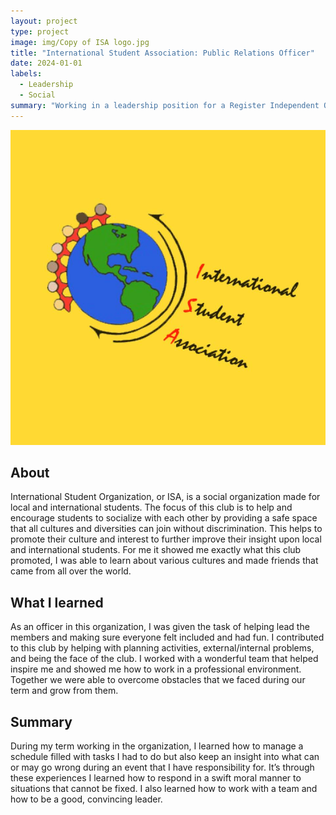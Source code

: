 ```yaml
---
layout: project
type: project
image: img/Copy of ISA logo.jpg
title: "International Student Association: Public Relations Officer"
date: 2024-01-01
labels:
  - Leadership
  - Social
summary: "Working in a leadership position for a Register Independent Organization (RIO)."
---
```

<img class="img-fluid" src="../img/Copy of ISA logo.jpg">

## About
International Student Organization, or ISA, is a social organization made for local and international students. The focus of this club is to help and encourage students to socialize with each other by providing a safe space that all cultures and diversities can join without discrimination. This helps to promote their culture and interest to further improve their insight upon local and international students. For me it showed me exactly what this club promoted, I was able to learn about various cultures and made friends that came from all over the world.

## What I learned
As an officer in this organization, I was given the task of helping lead the members and making sure everyone felt included and had fun. I contributed to this club by helping with planning activities, external/internal problems, and being the face of the club. I worked with a wonderful team that helped inspire me and showed me how to work in a professional environment. Together we were able to overcome obstacles that we faced during our term and grow from them. 

## Summary
During my term working in the organization, I learned how to manage a schedule filled with tasks I had to do but also keep an insight into what can or may go wrong during an event that I have responsibility for. It’s through these experiences I learned how to respond in a swift moral manner to situations that cannot be fixed. I also learned how to work with a team and how to be a good, convincing leader. 

